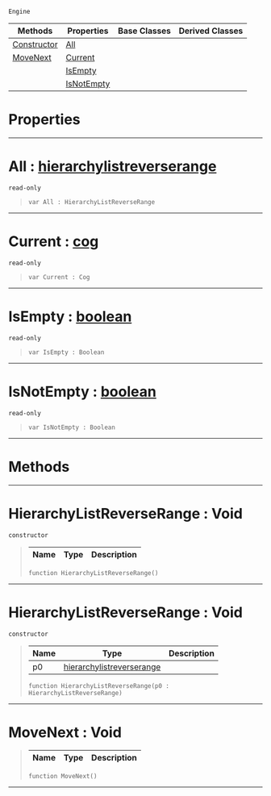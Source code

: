  `Engine`

|Methods|Properties|Base Classes|Derived Classes|
|---|---|---|---|
|[ Constructor](https://plasmaengine.github.io/PlasmaDocs/Plasma1/C++/code_reference/class_reference/hierarchylistreverserange.markdown#hierarchylistreverserang)|[ All](https://plasmaengine.github.io/PlasmaDocs/Plasma1/C++/code_reference/class_reference/hierarchylistreverserange.markdown#all-plasma-engine-document)| | |
|[ MoveNext](https://plasmaengine.github.io/PlasmaDocs/Plasma1/C++/code_reference/class_reference/hierarchylistreverserange.markdown#movenext-void)|[ Current](https://plasmaengine.github.io/PlasmaDocs/Plasma1/C++/code_reference/class_reference/hierarchylistreverserange.markdown#current-plasma-engine-docu)| | |
| |[ IsEmpty](https://plasmaengine.github.io/PlasmaDocs/Plasma1/C++/code_reference/class_reference/hierarchylistreverserange.markdown#isempty-plasma-engine-docu)| | |
| |[ IsNotEmpty](https://plasmaengine.github.io/PlasmaDocs/Plasma1/C++/code_reference/class_reference/hierarchylistreverserange.markdown#isnotempty-plasma-engine-d)| | |


 #  Properties


---  
 #  All : [hierarchylistreverserange](https://plasmaengine.github.io/PlasmaDocs/Plasma1/C++/code_reference/class_reference/hierarchylistreverserange.markdown)

 `read-only`

> 
> ``` lang=cpp, name=Lightning
> var All : HierarchyListReverseRange


---  
 #  Current : [cog](https://plasmaengine.github.io/PlasmaDocs/Plasma1/C++/code_reference/class_reference/cog.markdown)

 `read-only`

> 
> ``` lang=cpp, name=Lightning
> var Current : Cog


---  
 #  IsEmpty : [boolean](https://plasmaengine.github.io/PlasmaDocs/Plasma1/C++/code_reference/lightning_base_types/boolean.markdown)

 `read-only`

> 
> ``` lang=cpp, name=Lightning
> var IsEmpty : Boolean


---  
 #  IsNotEmpty : [boolean](https://plasmaengine.github.io/PlasmaDocs/Plasma1/C++/code_reference/lightning_base_types/boolean.markdown)

 `read-only`

> 
> ``` lang=cpp, name=Lightning
> var IsNotEmpty : Boolean


---  
 #  Methods


---  
 #  HierarchyListReverseRange : Void

 `constructor`

> 
> |Name|Type|Description|
> |---|---|---|
> ``` lang=cpp, name=Lightning
> function HierarchyListReverseRange()
> ``` 


---  
 #  HierarchyListReverseRange : Void

 `constructor`

> 
> |Name|Type|Description|
> |---|---|---|
> |p0|[hierarchylistreverserange](https://plasmaengine.github.io/PlasmaDocs/Plasma1/C++/code_reference/class_reference/hierarchylistreverserange.markdown)| |
> ``` lang=cpp, name=Lightning
> function HierarchyListReverseRange(p0 : HierarchyListReverseRange)
> ``` 


---  
 #  MoveNext : Void

> 
> |Name|Type|Description|
> |---|---|---|
> ``` lang=cpp, name=Lightning
> function MoveNext()
> ``` 


---  
 

 